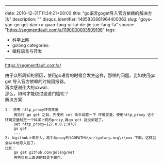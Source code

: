 
---
date: 2016-12-31T11:34:21+08:00
title: "go语言goget导入官方依赖的解决方法"
description: ""
disqus_identifier: 1485833661964400062
slug: "goyu-yan-go-get-dao-ru-guan-fang-yi-lai-de-jie-jue-fang-fa"
source: "https://segmentfault.com/a/1190000003509198"
tags: 
- 科学上网 
- golang 
categories:
- 编程语言与开发
---

https://segmentfault.com/a/

由于众所周知的原因，使用go语言的时候会发生这样，那样的问题。比如使用go
get 导入官方依赖的时候回报错。\
再次感谢伟大的xxwall.\
那么，如何才能绕过这道门槛呢？\
解决方案

    1： 使用 http_proxy环境变量
        再执行 go get 之前，先使用 set 命令设置一下 环境变量，使用http_proxy 这个环境变量制定一个科学上网的proxy,再go get 就没问题了。
        set http_proxy=127.0.0.1:8787
        go get 
        ...
    2: 从github上面导入，再手动copy到%GOPATH%\src\golang.org\x\xxx 下面，这样就会从本地导入包了。
    比如：
        go get github.com/golang/net
        再拷贝到上面说的目录下即可。
        

